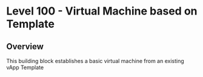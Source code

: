 # Level 100 - Virtual Machine based on Template

## Overview

This building block establishes a basic virtual machine from an existing vApp Template
